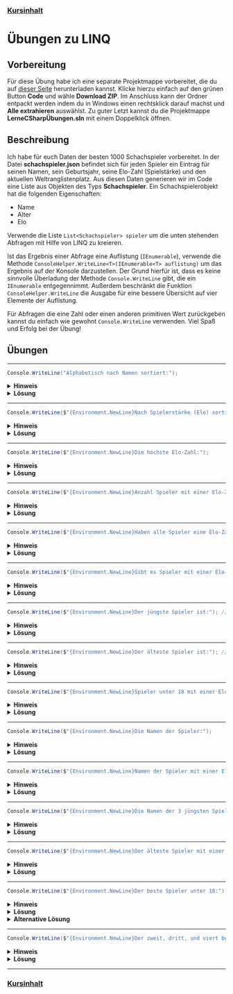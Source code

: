 ### [Kursinhalt](../README.md)

Übungen zu LINQ
================

Vorbereitung
-------------

Für diese Übung habe ich eine separate Projektmappe vorbereitet, die du auf [dieser Seite](https://github.com/m31coding/lerne-csharp-uebungen) herunterladen kannst. Klicke hierzu einfach auf den grünen Button **Code** und wähle **Download ZIP**. Im Anschluss kann der Ordner entpackt werden indem du in Windows einen rechtsklick darauf machst und **Alle extrahieren** auswählst. Zu guter Letzt kannst du die Projektmappe **LerneCSharpÜbungen.sln** mit einem Doppelklick öffnen.

Beschreibung
-------------

Ich habe für euch Daten der besten 1000 Schachspieler vorbereitet. In der Datei **schachspieler.json** befindet sich für jeden Spieler ein Eintrag für seinen Namen, sein Geburtsjahr, seine Elo-Zahl (Spielstärke) und den aktuellen Weltranglistenplatz. Aus diesen Daten generieren wir im Code eine Liste aus Objekten des Typs **Schachspieler**. Ein Schachspielerobjekt hat die folgenden Eigenschaften:

- Name
- Alter
- Elo

Verwende die Liste `List<Schachspieler> spieler` um die unten stehenden Abfragen mit Hilfe von LINQ zu kreieren. 

Ist das Ergebnis einer Abfrage eine Auflistung (`IEnumerable`), verwende die Methode `ConsoleHelper.WriteLine<T>(IEnumerable<T> auflistung)` um das Ergebnis auf der Konsole darzustellen. Der Grund hierfür ist, dass es keine sinnvolle Überladung der Methode `Console.WriteLine` gibt, die ein `IEnumerable` entgegennimmt. Außerdem beschränkt die Funktion `ConsoleHelper.WriteLine` die Ausgabe für eine bessere Übersicht auf vier Elemente der Auflistung. 

Für Abfragen die eine Zahl oder einen anderen primitiven Wert zurückgeben kannst du einfach wie gewohnt `Console.WriteLine` verwenden. Viel Spaß und Erfolg bei der Übung!

Übungen
--------

---

```cs
Console.WriteLine("Alphabetisch nach Namen sortiert:");
```

<details>
<summary><b>Hinweis</b></summary>
Verwende OrderBy.
</details>

<details>
<summary><b>Lösung</b></summary>
<br>

```cs
ConsoleHelper.WriteLine(spieler.OrderBy(s => s.Name));
```
</details>

---

```cs
Console.WriteLine($"{Environment.NewLine}Nach Spielerstärke (Elo) sortiert (stärkste zuerst):");
```

<details>
<summary><b>Hinweis</b></summary>
Verwende OrderByDescending.
</details>

<details>
<summary><b>Lösung</b></summary>
<br>

```cs
ConsoleHelper.WriteLine(spieler.OrderByDescending(s => s.Elo));

```
</details>

---

```cs
Console.WriteLine($"{Environment.NewLine}Die höchste Elo-Zahl:");
```

<details>
<summary><b>Hinweis</b></summary>
Verwende die Max-Methode.
</details>

<details>
<summary><b>Lösung</b></summary>
<br>

```cs
Console.WriteLine(spieler.Max(s => s.Elo));
```
</details>

---

```cs
Console.WriteLine($"{Environment.NewLine}Anzahl Spieler mit einer Elo-Zahl > 2600:");
```

<details>
<summary><b>Hinweis</b></summary>
Verwende die Count-Methode.
</details>

<details>
<summary><b>Lösung</b></summary>
<br>

```cs
Console.WriteLine(spieler.Count(s => s.Elo > 2600));
```
</details>

---

```cs
Console.WriteLine($"{Environment.NewLine}Haben alle Spieler eine Elo-Zahl > 2500?");
```

<details>
<summary><b>Hinweis</b></summary>
Verwende die All-Methode.
</details>

<details>
<summary><b>Lösung</b></summary>
<br>

```cs
Console.WriteLine(spieler.All(s => s.Elo > 2500));
```
</details>

---

```cs
Console.WriteLine($"{Environment.NewLine}Gibt es Spieler mit einer Elo-Zahl > 2600, die 60 Jahre oder älter sind?");
```

<details>
<summary><b>Hinweis</b></summary>
Verwende die Any-Methode.
</details>

<details>
<summary><b>Lösung</b></summary>
<br>

```cs
Console.WriteLine(spieler.Any(s => s.Elo > 2600 && s.Alter >= 60));
```
</details>

---

```cs
Console.WriteLine($"{Environment.NewLine}Der jüngste Spieler ist:"); // verwende Aggregate
```

<details>
<summary><b>Hinweis</b></summary>
Der neue aggregierte Spieler ist der Jüngere von dem aktuellen aggregierten Spieler und dem Nächsten. 
</details>

<details>
<summary><b>Lösung</b></summary>
<br>

```cs
Console.WriteLine(spieler.Aggregate((s1, s2) => s1.Alter < s2.Alter ? s1 : s2));
```
</details>

---

```cs
Console.WriteLine($"{Environment.NewLine}Der älteste Spieler ist:"); // verwende Aggregate
```

<details>
<summary><b>Hinweis</b></summary>
Der neue aggregierte Spieler ist der Ältere von dem aktuellen aggregierten Spieler und dem Nächsten. 
</details>

<details>
<summary><b>Lösung</b></summary>
<br>

```cs
Console.WriteLine(spieler.Aggregate((s1, s2) => s1.Alter > s2.Alter ? s1 : s2));
```
</details>

---

```cs
Console.WriteLine($"{Environment.NewLine}Spieler unter 18 mit einer Elo-Zahl > 2500:");
```

<details>
<summary><b>Hinweis</b></summary>
Verwende die Where-Methode.
</details>

<details>
<summary><b>Lösung</b></summary>
<br>

```cs
ConsoleHelper.WriteLine(spieler.Where(s => s.Alter < 18 && s.Elo > 2500));
```
</details>

---

```cs
Console.WriteLine($"{Environment.NewLine}Die Namen der Spieler:");
```

<details>
<summary><b>Hinweis</b></summary>
Verwende die Select-Methode.
</details>

<details>
<summary><b>Lösung</b></summary>
<br>

```cs
ConsoleHelper.WriteLine(spieler.Select(s => s.Name));
```
</details>

---

```cs
Console.WriteLine($"{Environment.NewLine}Namen der Spieler mit einer Elo-Zahl über 2600:");
```

<details>
<summary><b>Hinweis</b></summary>
Verwende die Where- und die Select-Methode.
</details>

<details>
<summary><b>Lösung</b></summary>
<br>

```cs
ConsoleHelper.WriteLine(spieler.Where(s => s.Elo > 2600).Select(s => s.Name));
```
</details>

---

```cs
Console.WriteLine($"{Environment.NewLine}Die Namen der 3 jüngsten Spieler:");
```

<details>
<summary><b>Hinweis</b></summary>
Verwende die OrderBy-, die Take-, und die Select-Methode.
</details>

<details>
<summary><b>Lösung</b></summary>
<br>

```cs
ConsoleHelper.WriteLine(spieler.OrderBy(s => s.Alter).Take(3).Select(s => s.Name));
```
</details>

---

```cs
Console.WriteLine($"{Environment.NewLine}Der älteste Spieler mit einer Elo-Zahl > 2600:");
```

<details>
<summary><b>Hinweis</b></summary>
Verwende die OrderByDescending- und die First-Methode.
</details>

<details>
<summary><b>Lösung</b></summary>
<br>

```cs
Console.WriteLine(spieler.OrderByDescending(s => s.Alter).First(s => s.Elo > 2600));
```
</details>

---

```cs
Console.WriteLine($"{Environment.NewLine}Der beste Spieler unter 18:");
```

<details>
<summary><b>Hinweis</b></summary>
Verwende die Where-, die OrderByDescending-, und die First-Methode.
<br>
Alternativ: Verwende die Where- und die Aggregate-Methode.
</details>

<details>
<summary><b>Lösung</b></summary>
<br>

```cs
Console.WriteLine(spieler.Where(s => s.Alter < 18).OrderByDescending(s => s.Elo).First());
```
</details>

<details>
<summary><b>Alternative Lösung</b></summary>
<br>

```cs
Console.WriteLine(spieler.Where(s => s.Alter < 18).Aggregate((s1, s2) => s1.Elo > s2.Elo ? s1 : s2));
```
</details>

---

```cs
Console.WriteLine($"{Environment.NewLine}Der zweit, dritt, und viert beste Spieler unter 18:");
```

<details>
<summary><b>Hinweis</b></summary>
Verwende die Where-, die OrderByDescending-, die Skip-, und die Take-Methode.
</details>

<details>
<summary><b>Lösung</b></summary>
<br>

```cs
ConsoleHelper.WriteLine(spieler.Where(s => s.Alter < 18).OrderByDescending(s => s.Elo).Skip(1).Take(3));
```
</details>

---

### [Kursinhalt](../README.md)
